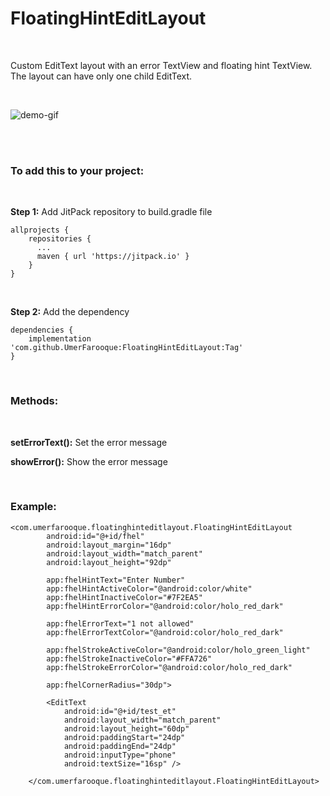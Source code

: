 # FloatingHintEditLayout

</br>

Custom EditText layout with an error TextView and floating hint TextView. The layout can have only one child EditText.

</br>

![demo-gif](https://i.imgur.com/zEn8lsL.gif)

</br>
</br>

### To add this to your project:

</br>

<b>Step 1:</b> Add JitPack repository to build.gradle file

```
allprojects {
    repositories {
      ...
      maven { url 'https://jitpack.io' }
    }
}
```

</br>

<b>Step 2:</b> Add the dependency

```
dependencies {
    implementation 'com.github.UmerFarooque:FloatingHintEditLayout:Tag'
}
```

</br>

### Methods:

</br>

<b>setErrorText():</b> Set the error message

<b>showError():</b> Show the error message

</br>

### Example:

```
<com.umerfarooque.floatinghinteditlayout.FloatingHintEditLayout
        android:id="@+id/fhel"
        android:layout_margin="16dp"
        android:layout_width="match_parent"
        android:layout_height="92dp"

        app:fhelHintText="Enter Number"
        app:fhelHintActiveColor="@android:color/white"
        app:fhelHintInactiveColor="#7F2EA5"
        app:fhelHintErrorColor="@android:color/holo_red_dark"

        app:fhelErrorText="1 not allowed"
        app:fhelErrorTextColor="@android:color/holo_red_dark"

        app:fhelStrokeActiveColor="@android:color/holo_green_light"
        app:fhelStrokeInactiveColor="#FFA726"
        app:fhelStrokeErrorColor="@android:color/holo_red_dark"

        app:fhelCornerRadius="30dp">
        
        <EditText
            android:id="@+id/test_et"
            android:layout_width="match_parent"
            android:layout_height="60dp"
            android:paddingStart="24dp"
            android:paddingEnd="24dp"
            android:inputType="phone"
            android:textSize="16sp" />
            
    </com.umerfarooque.floatinghinteditlayout.FloatingHintEditLayout>
```

</br>
</br>
